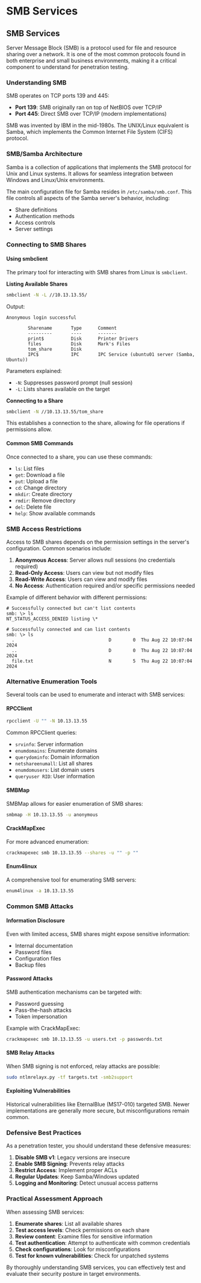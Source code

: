 # SMB Services

## SMB Services

Server Message Block (SMB) is a protocol used for file and resource sharing over a network. It is one of the most common protocols found in both enterprise and small business environments, making it a critical component to understand for penetration testing.

### Understanding SMB

SMB operates on TCP ports 139 and 445:

* **Port 139**: SMB originally ran on top of NetBIOS over TCP/IP
* **Port 445**: Direct SMB over TCP/IP (modern implementations)

SMB was invented by IBM in the mid-1980s. The UNIX/Linux equivalent is Samba, which implements the Common Internet File System (CIFS) protocol.

### SMB/Samba Architecture

Samba is a collection of applications that implements the SMB protocol for Unix and Linux systems. It allows for seamless integration between Windows and Linux/Unix environments.

The main configuration file for Samba resides in `/etc/samba/smb.conf`. This file controls all aspects of the Samba server's behavior, including:

* Share definitions
* Authentication methods
* Access controls
* Server settings

### Connecting to SMB Shares

#### Using smbclient

The primary tool for interacting with SMB shares from Linux is `smbclient`.

**Listing Available Shares**

```bash
smbclient -N -L //10.13.13.55/
```

Output:

```
Anonymous login successful

        Sharename       Type      Comment
        ---------       ----      -------
        print$          Disk      Printer Drivers
        files           Disk      Mark's Files
        tom_share       Disk      
        IPC$            IPC       IPC Service (ubuntu01 server (Samba, Ubuntu))
```

Parameters explained:

* `-N`: Suppresses password prompt (null session)
* `-L`: Lists shares available on the target

**Connecting to a Share**

```bash
smbclient -N //10.13.13.55/tom_share
```

This establishes a connection to the share, allowing for file operations if permissions allow.

#### Common SMB Commands

Once connected to a share, you can use these commands:

* `ls`: List files
* `get`: Download a file
* `put`: Upload a file
* `cd`: Change directory
* `mkdir`: Create directory
* `rmdir`: Remove directory
* `del`: Delete file
* `help`: Show available commands

### SMB Access Restrictions

Access to SMB shares depends on the permission settings in the server's configuration. Common scenarios include:

1. **Anonymous Access**: Server allows null sessions (no credentials required)
2. **Read-Only Access**: Users can view but not modify files
3. **Read-Write Access**: Users can view and modify files
4. **No Access**: Authentication required and/or specific permissions needed

Example of different behavior with different permissions:

```
# Successfully connected but can't list contents
smb: \> ls
NT_STATUS_ACCESS_DENIED listing \*

# Successfully connected and can list contents
smb: \> ls
  .                                   D        0  Thu Aug 22 10:07:04 2024
  ..                                  D        0  Thu Aug 22 10:07:04 2024
  file.txt                            N        5  Thu Aug 22 10:07:04 2024
```

### Alternative Enumeration Tools

Several tools can be used to enumerate and interact with SMB services:

#### RPCClient

```bash
rpcclient -U "" -N 10.13.13.55
```

Common RPCClient queries:

* `srvinfo`: Server information
* `enumdomains`: Enumerate domains
* `querydominfo`: Domain information
* `netshareenumall`: List all shares
* `enumdomusers`: List domain users
* `queryuser RID`: User information

#### SMBMap

SMBMap allows for easier enumeration of SMB shares:

```bash
smbmap -H 10.13.13.55 -u anonymous
```

#### CrackMapExec

For more advanced enumeration:

```bash
crackmapexec smb 10.13.13.55 --shares -u "" -p ""
```

#### Enum4linux

A comprehensive tool for enumerating SMB servers:

```bash
enum4linux -a 10.13.13.55
```

### Common SMB Attacks

#### Information Disclosure

Even with limited access, SMB shares might expose sensitive information:

* Internal documentation
* Password files
* Configuration files
* Backup files

#### Password Attacks

SMB authentication mechanisms can be targeted with:

* Password guessing
* Pass-the-hash attacks
* Token impersonation

Example with CrackMapExec:

```bash
crackmapexec smb 10.13.13.55 -u users.txt -p passwords.txt
```

#### SMB Relay Attacks

When SMB signing is not enforced, relay attacks are possible:

```bash
sudo ntlmrelayx.py -tf targets.txt -smb2support
```

#### Exploiting Vulnerabilities

Historical vulnerabilities like EternalBlue (MS17-010) targeted SMB. Newer implementations are generally more secure, but misconfigurations remain common.

### Defensive Best Practices

As a penetration tester, you should understand these defensive measures:

1. **Disable SMB v1**: Legacy versions are insecure
2. **Enable SMB Signing**: Prevents relay attacks
3. **Restrict Access**: Implement proper ACLs
4. **Regular Updates**: Keep Samba/Windows updated
5. **Logging and Monitoring**: Detect unusual access patterns

### Practical Assessment Approach

When assessing SMB services:

1. **Enumerate shares**: List all available shares
2. **Test access levels**: Check permissions on each share
3. **Review content**: Examine files for sensitive information
4. **Test authentication**: Attempt to authenticate with common credentials
5. **Check configurations**: Look for misconfigurations
6. **Test for known vulnerabilities**: Check for unpatched systems

By thoroughly understanding SMB services, you can effectively test and evaluate their security posture in target environments.

